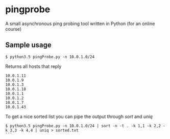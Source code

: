# pingprobe
A small asynchronous ping probing tool written in Python (for an online course)

## Sample usage

```
$ python3.5 pingProbe.py -n 10.0.1.0/24
```
Returns all hosts that reply
```
10.0.1.11                              
10.0.1.9                               
10.0.1.3                               
10.0.1.18                              
10.0.1.1                               
10.0.1.2                               
10.0.1.7                               
10.0.1.43                              
```
To get a nice sorted list you can pipe the output through *sort* and *uniq*
````
$ python3.5 pingProbe.py -n 10.0.1.0/24 | sort -n -t . -k 1,1 -k 2,2 -k 3,3 -k 4,4 | uniq > sorted.txt
```

